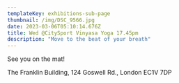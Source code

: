 ```yaml
---
templateKey: exhibitions-sub-page
thumbnail: /img/DSC_9566.jpg
date: 2023-03-06T05:10:14.676Z
title: Wed @CitySport Vinyasa Yoga 17.45pm
description: "Move to the beat of your breath"
---
```

<!-- ![clay-images-11](/img/clay-images-11.jpg) -->

See you on the mat!

The Franklin Building, 124 Goswell Rd., London EC1V 7DP